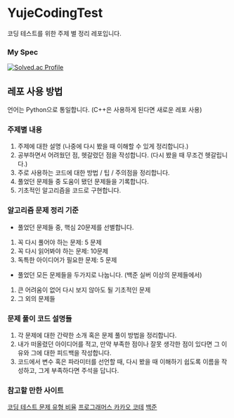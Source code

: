 # YujeCodingTest
코딩 테스트를 위한 주제 별 정리 레포입니다.
### My Spec
[![Solved.ac Profile](http://mazassumnida.wtf/api/v2/generate_badge?boj=dbwp031)](https://solved.ac/dbwp031/)

## 레포 사용 방법
언어는 Python으로 통일합니다. (C++은 사용하게 된다면 새로운 레포 사용)
### 주제별 내용
1. 주제에 대한 설명 (나중에 다시 봤을 때 이해할 수 있게 정리합니다.)
2. 공부하면서 어려웠던 점, 헷갈렸던 점을 작성합니다. (다시 봤을 때 무조건 헷갈립니다.)
3. 주로 사용하는 코드에 대한 방법 / 팁 / 주의점을 정리합니다.
4. 풀었던 문제들 중 도움이 됐던 문제들을 기록합니다.
5. 기초적인 알고리즘을 코드로 구현합니다.

### 알고리즘 문제 정리 기준
- 풀었던 문제들 중, 핵심 20문제를 선별합니다.
1. 꼭 다시 풀어야 하는 문제: 5 문제
2. 꼭 다시 읽어봐야 하는 문제: 10문제
3. 독특한 아이디어가 필요한 문제: 5 문제

- 풀었던 모든 문제들을 두가지로 나눕니다. (백준 실버 이상의 문제들에서)
1. 큰 어려움이 없어 다시 보지 않아도 될 기초적인 문제
2. 그 외의 문제들

### 문제 풀이 코드 설명들
1. 각 문제에 대한 간략한 소개 혹은 문제 풀이 방법을 정리합니다.
2. 내가 떠올렸던 아이디어를 적고, 만약 부족한 점이나 잘못 생각한 점이 있다면 그 이유와 그에 대한 피드백을 작성합니다.
3. 코드에서 변수 혹은 파라미터를 선언할 때, 다시 봤을 때 이해하기 쉽도록 이름을 작성하고, 그게 부족하다면 주석을 답니다.

### 참고할 만한 사이트
[코딩 테스트 문제 유형 비율](https://www.hanbit.co.kr/channel/category/category_view.html?cms_code=CMS7793635735)
[프로그래머스 카카오 코테](https://programmers.co.kr/learn/challenges)
[백준](https://www.acmicpc.net/)
